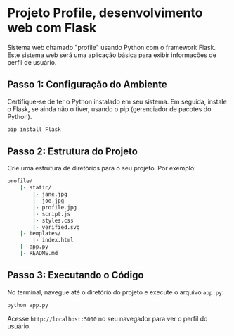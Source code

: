 # Projeto Profile, desenvolvimento web com Flask

Sistema web chamado "profile" usando Python com o framework Flask.
Este sistema web será uma aplicação básica para exibir informações de perfil de usuário.

## Passo 1: Configuração do Ambiente

Certifique-se de ter o Python instalado em seu sistema. Em seguida, instale o Flask, se ainda não o tiver, usando o pip (gerenciador de pacotes do Python).

```bash
pip install Flask
```

## Passo 2: Estrutura do Projeto

Crie uma estrutura de diretórios para o seu projeto. Por exemplo:

```bash
profile/
    |- static/
        |- jane.jpg
        |- joe.jpg
        |- profile.jpg
        |- script.js
        |- styles.css
        |- verified.svg        
    |- templates/
        |- index.html
    |- app.py
    |- README.md
```

## Passo 3: Executando o Código

No terminal, navegue até o diretório do projeto e execute o arquivo `app.py`:

```bash
python app.py
```

Acesse `http://localhost:5000` no seu navegador para ver o perfil do usuário.
